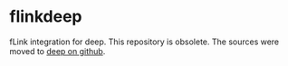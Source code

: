 flinkdeep
=========

fLink integration for deep. This repository is obsolete. The sources were moved to [deep on github](https://github.com/deepjava).
